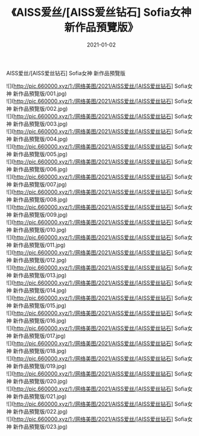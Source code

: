 ﻿---
layout: post
title:  《AISS爱丝/[AISS爱丝钻石] Sofia女神 新作品預覽版》
date:   2021-01-02
img: http://pic.660000.xyz/1:/网络美图/2021/AISS爱丝/[AISS爱丝钻石] Sofia女神 新作品預覽版/000.jpg
categories: [美女, 清纯, 唯美]
---

AISS爱丝/[AISS爱丝钻石] Sofia女神 新作品預覽版

 ![](http://pic.660000.xyz/1:/网络美图/2021/AISS爱丝/[AISS爱丝钻石] Sofia女神 新作品預覽版/001.jpg) <br>![](http://pic.660000.xyz/1:/网络美图/2021/AISS爱丝/[AISS爱丝钻石] Sofia女神 新作品預覽版/002.jpg) <br>![](http://pic.660000.xyz/1:/网络美图/2021/AISS爱丝/[AISS爱丝钻石] Sofia女神 新作品預覽版/003.jpg) <br>![](http://pic.660000.xyz/1:/网络美图/2021/AISS爱丝/[AISS爱丝钻石] Sofia女神 新作品預覽版/004.jpg) <br>![](http://pic.660000.xyz/1:/网络美图/2021/AISS爱丝/[AISS爱丝钻石] Sofia女神 新作品預覽版/005.jpg) <br>![](http://pic.660000.xyz/1:/网络美图/2021/AISS爱丝/[AISS爱丝钻石] Sofia女神 新作品預覽版/006.jpg) <br>![](http://pic.660000.xyz/1:/网络美图/2021/AISS爱丝/[AISS爱丝钻石] Sofia女神 新作品預覽版/007.jpg) <br>![](http://pic.660000.xyz/1:/网络美图/2021/AISS爱丝/[AISS爱丝钻石] Sofia女神 新作品預覽版/008.jpg) <br>![](http://pic.660000.xyz/1:/网络美图/2021/AISS爱丝/[AISS爱丝钻石] Sofia女神 新作品預覽版/009.jpg) <br>![](http://pic.660000.xyz/1:/网络美图/2021/AISS爱丝/[AISS爱丝钻石] Sofia女神 新作品預覽版/010.jpg) <br>![](http://pic.660000.xyz/1:/网络美图/2021/AISS爱丝/[AISS爱丝钻石] Sofia女神 新作品預覽版/011.jpg) <br>![](http://pic.660000.xyz/1:/网络美图/2021/AISS爱丝/[AISS爱丝钻石] Sofia女神 新作品預覽版/012.jpg) <br>![](http://pic.660000.xyz/1:/网络美图/2021/AISS爱丝/[AISS爱丝钻石] Sofia女神 新作品預覽版/013.jpg) <br>![](http://pic.660000.xyz/1:/网络美图/2021/AISS爱丝/[AISS爱丝钻石] Sofia女神 新作品預覽版/014.jpg) <br>![](http://pic.660000.xyz/1:/网络美图/2021/AISS爱丝/[AISS爱丝钻石] Sofia女神 新作品預覽版/015.jpg) <br>![](http://pic.660000.xyz/1:/网络美图/2021/AISS爱丝/[AISS爱丝钻石] Sofia女神 新作品預覽版/016.jpg) <br>![](http://pic.660000.xyz/1:/网络美图/2021/AISS爱丝/[AISS爱丝钻石] Sofia女神 新作品預覽版/017.jpg) <br>![](http://pic.660000.xyz/1:/网络美图/2021/AISS爱丝/[AISS爱丝钻石] Sofia女神 新作品預覽版/018.jpg) <br>![](http://pic.660000.xyz/1:/网络美图/2021/AISS爱丝/[AISS爱丝钻石] Sofia女神 新作品預覽版/019.jpg) <br>![](http://pic.660000.xyz/1:/网络美图/2021/AISS爱丝/[AISS爱丝钻石] Sofia女神 新作品預覽版/020.jpg) <br>![](http://pic.660000.xyz/1:/网络美图/2021/AISS爱丝/[AISS爱丝钻石] Sofia女神 新作品預覽版/021.jpg) <br>![](http://pic.660000.xyz/1:/网络美图/2021/AISS爱丝/[AISS爱丝钻石] Sofia女神 新作品預覽版/022.jpg) <br>![](http://pic.660000.xyz/1:/网络美图/2021/AISS爱丝/[AISS爱丝钻石] Sofia女神 新作品預覽版/023.jpg) <br>